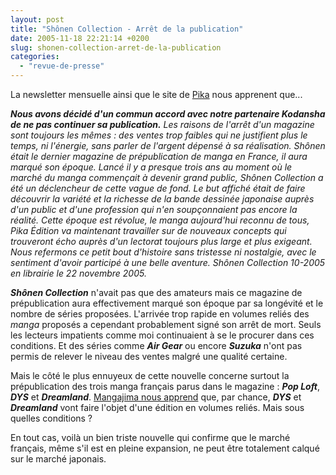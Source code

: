 ```yaml
---
layout: post
title: "Shônen Collection - Arrêt de la publication"
date: 2005-11-18 22:21:14 +0200
slug: shonen-collection-arret-de-la-publication
categories:
  - "revue-de-presse"
---
```


La newsletter mensuelle ainsi que le site de [Pika](http://www.pika.fr) nous apprenent que...

_**Nous avons décidé d'un commun accord avec notre partenaire Kodansha de ne pas continuer sa publication.** Les raisons de l'arrêt d'un magazine sont toujours les mêmes : des ventes trop faibles qui ne justifient plus le temps, ni l'énergie, sans parler de l'argent dépensé à sa réalisation. Shônen était le dernier magazine de prépublication de manga en France, il aura marqué son époque. Lancé il y a presque trois ans au moment où le marché du manga commençait à devenir grand public, Shônen Collection a été un déclencheur de cette vague de fond. Le but affiché était de faire découvrir la variété et la richesse de la bande dessinée japonaise auprès d'un public et d'une profession qui n'en soupçonnaient pas encore la réalité. Cette époque est révolue, le manga aujourd'hui reconnu de tous, Pika Édition va maintenant travailler sur de nouveaux concepts qui trouveront écho auprès d'un lectorat toujours plus large et plus exigeant. Nous refermons ce petit bout d'histoire sans tristesse ni nostalgie, avec le sentiment d'avoir participé à une belle aventure. Shônen Collection 10-2005 en librairie le 22 novembre 2005._

**_Shônen Collection_** n'avait pas que des amateurs mais ce magazine de prépublication aura effectivement marqué son époque par sa longévité et le nombre de séries proposées. L'arrivée trop rapide en volumes reliés des _manga_ proposés a cependant probablement signé son arrêt de mort. Seuls les lecteurs impatients comme moi continuaient à se le procurer dans ces conditions. Et des séries comme **_Air Gear_** ou encore **_Suzuka_** n'ont pas permis de relever le niveau des ventes malgré une qualité certaine.

Mais le côté le plus ennuyeux de cette nouvelle concerne surtout la prépublication des trois manga français parus dans le magazine : **_Pop Loft_**, **_DYS_** et **_Dreamland_**. [Mangajima nous apprend](http://www.mangajima.com/actu/index.php?p=798) que, par chance, **_DYS_** et **_Dreamland_** vont faire l'objet d'une édition en volumes reliés. Mais sous quelles conditions ?

En tout cas, voilà un bien triste nouvelle qui confirme que le marché français, même s'il est en pleine expansion, ne peut être totalement calqué sur le marché japonais.
